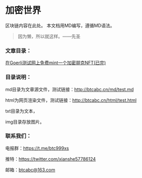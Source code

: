# 加密世界
区块链内容在此处。
本文档用MD编写，遵循MD语法。

> 因为懒，所以就这样。——先圣

### 文章目录：



[在Goerli测试网上免费mint一个加密朋克NFT(已完)](http://btcabc.cn/html/2023/3/1.html)

### 目录说明：

md目录为文章源文件，测试链接：http://btcabc.cn/md/test.md

html为网页渲染文件，测试链接：http://btcabc.cn/html/test.html

txt目录为文本，

img目录存放图片。

### 联系我们：

电报群：https://t.me/btc999xs

推特：https://twitter.com/xianshe57786124

邮箱：btcabc@163.com

